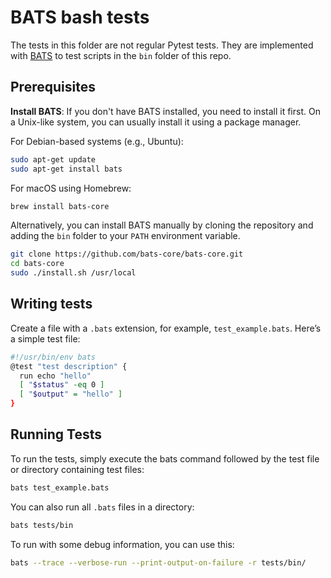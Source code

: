 # BATS bash tests

The tests in this folder are not regular Pytest tests.
They are implemented with [BATS](https://github.com/bats-core/bats-core) to test scripts in the `bin` folder of this repo.

## Prerequisites

**Install BATS**: If you don't have BATS installed, you need to install it first. On a Unix-like system, you can usually install it using a package manager.

For Debian-based systems (e.g., Ubuntu):
```bash
sudo apt-get update
sudo apt-get install bats
```

For macOS using Homebrew:
```bash
brew install bats-core
```

Alternatively, you can install BATS manually by cloning the repository and adding the `bin` folder to your `PATH` environment variable.
```bash
git clone https://github.com/bats-core/bats-core.git
cd bats-core
sudo ./install.sh /usr/local
```

## Writing tests

Create a file with a `.bats` extension, for example, `test_example.bats`. Here’s a simple test file:

```bash
#!/usr/bin/env bats
@test "test description" {
  run echo "hello"
  [ "$status" -eq 0 ]
  [ "$output" = "hello" ]
}
```

## Running Tests
To run the tests, simply execute the bats command followed by the test file or directory containing test files:

```bash
bats test_example.bats
```

You can also run all `.bats` files in a directory:

```bash
bats tests/bin
```

To run with some debug information, you can use this:

```bash
bats --trace --verbose-run --print-output-on-failure -r tests/bin/
```